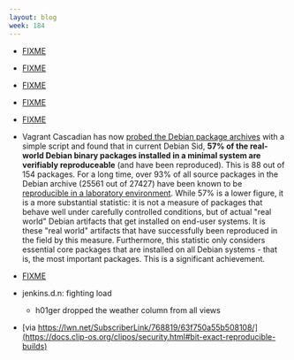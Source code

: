 ```yaml
---
layout: blog
week: 184
---
```


* [FIXME](http://talks.cam.ac.uk/talk/index/114232)

* [FIXME](https://www.youtube.com/watch?v=8M6yvJC00J4)

* [FIXME](https://lists.freedesktop.org/archives/fontconfig/2018-October/006374.html)

* [FIXME](http://lists.gnu.org/archive/html/info-mtools/2018-10/msg00004.html)

* [FIXME](http://lists.gnu.org/archive/html/info-mtools/2018-10/msg00003.html)

* Vagrant Cascadian has now [probed the Debian package archives](https://lists.reproducible-builds.org/pipermail/rb-general/2018-October/001239.html) with a simple script and found that in current Debian Sid, **57% of the real-world Debian binary packages installed in a minimal system are verifiably reproduceable** (and have been reproduced). This is 88 out of 154 packages.  For a long time, over 93% of all source packages in the Debian archive (25561 out of 27427) have been known to be [reproducible in a laboratory environment](https://tests.reproducible-builds.org/debian/buster/index_suite_amd64_stats.html). While 57% is a lower figure, it is a more substantial statistic: it is not a measure of packages that behave well under carefully controlled conditions, but of actual "real world" Debian artifacts that get installed on end-user systems. It is these "real world" artifacts that have successfully been reproduced in the field by this measure. Furthermore, this statistic only considers essential core packages that are installed on all Debian systems - that is, the most important packages.  This is a significant achievement.

* [FIXME](https://salsa.debian.org/go-team/packages/dh-golang/merge_requests/6)

* jenkins.d.n: fighting load
  - h01ger dropped the weather column from all views


* [via https://lwn.net/SubscriberLink/768819/63f750a55b508108/](https://docs.clip-os.org/clipos/security.html#bit-exact-reproducible-builds)
